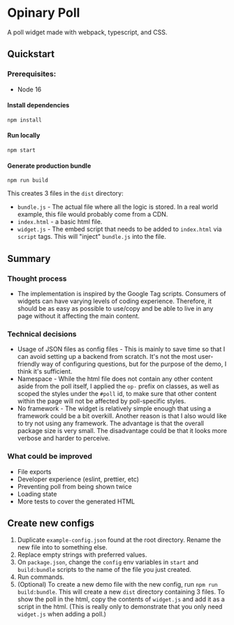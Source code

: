 # Opinary Poll

A poll widget made with webpack, typescript, and CSS.

## Quickstart
### Prerequisites:
- Node 16

#### Install dependencies

```
npm install
```

#### Run locally

```
npm start
```

#### Generate production bundle

```
npm run build
```

This creates 3 files in the `dist` directory:
- `bundle.js` - The actual file where all the logic is stored. In a real world example, this file would probably come from a CDN.
- `index.html` - a basic html file.
- `widget.js` - The embed script that needs to be added to `index.html` via `script` tags. This will "inject" `bundle.js` into the file.

## Summary

### Thought process
- The implementation is inspired by the Google Tag scripts. Consumers of widgets can have varying levels of coding experience. Therefore, it should be as easy as possible to use/copy and be able to live in any page without it affecting the main content. 

### Technical decisions
- Usage of JSON files as config files - This is mainly to save time so that I can avoid setting up a backend from scratch. It's not the most user-friendly way of configuring questions, but for the purpose of the demo, I think it's sufficient.
- Namespace - While the html file does not contain any other content aside from the poll itself, I applied the `op-` prefix on classes, as well as scoped the styles under the `#poll` id, to make sure that other content within the page will not be affected by poll-specific styles.
- No framework - The widget is relatively simple enough that using a framework could be a bit overkill. Another reason is that I also would like to try not using any framework. The advantage is that the overall package size is very small. The disadvantage could be that it looks more verbose and harder to perceive.

### What could be improved
- File exports
- Developer experience (eslint, prettier, etc)
- Preventing poll from being shown twice
- Loading state
- More tests to cover the generated HTML

## Create new configs

1. Duplicate `example-config.json` found at the root directory. Rename the new file into to something else.
2. Replace empty strings with preferred values.
3. On `package.json`, change the `config` env variables in `start` and `build:bundle` scripts to the name of the file you just created.
4. Run commands.
5. (Optional) To create a new demo file with the new config, run `npm run build:bundle`. This will create a new `dist` directory containing 3 files. To show the poll in the html, copy the contents of `widget.js` and add it as a script in the html. (This is really only to demonstrate that you only need `widget.js` when adding a poll.)
